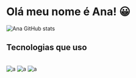 # Olá meu nome é Ana! 😀

![Ana GitHub stats](https://github-readme-stats.vercel.app/api?username=anac-rocha&show_icons=true&theme=radical)

## Tecnologias que uso
<div style="display: inline_block"><br/>
<img align="center" alt="a" src="https://img.shields.io/badge/HTML5-E34F26?style=for-the-badge&logo=html5&logoColor=white" />
<img align="center" alt="a" src="https://img.shields.io/badge/CSS3-1572B6?style=for-the-badge&logo=css3&logoColor=white" />
<img align="center" alt="a" src="https://img.shields.io/badge/JavaScript-323330?style=for-the-badge&logo=javascript&logoColor=F7DF1Ee" />
</div>




